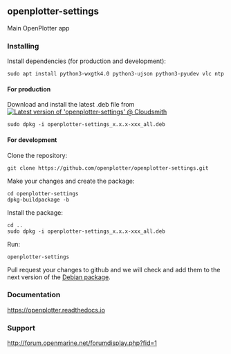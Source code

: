 ## openplotter-settings

Main OpenPlotter app

### Installing

Install dependencies (for production and development):

`sudo apt install python3-wxgtk4.0 python3-ujson python3-pyudev vlc ntp`

#### For production

Download and install the latest .deb file from [![Latest version of 'openplotter-settings' @ Cloudsmith](https://api-prd.cloudsmith.io/v1/badges/version/openplotter/openplotter/deb/openplotter-settings/latest/a=all;d=debian%252Fbullseye;t=binary/?render=true&show_latest=true)](https://cloudsmith.io/~openplotter/repos/openplotter/packages/detail/deb/openplotter-settings/latest/a=all;d=debian%252Fbullseye;t=binary/)

`sudo dpkg -i openplotter-settings_x.x.x-xxx_all.deb`

#### For development

Clone the repository:

`git clone https://github.com/openplotter/openplotter-settings.git`

Make your changes and create the package:

```
cd openplotter-settings
dpkg-buildpackage -b
```
Install the package:

```
cd ..
sudo dpkg -i openplotter-settings_x.x.x-xxx_all.deb
```

Run:

`openplotter-settings`

Pull request your changes to github and we will check and add them to the next version of the [Debian package](https://cloudsmith.io/~openplotter/repos/openplotter/packages/).

### Documentation

https://openplotter.readthedocs.io

### Support

http://forum.openmarine.net/forumdisplay.php?fid=1
